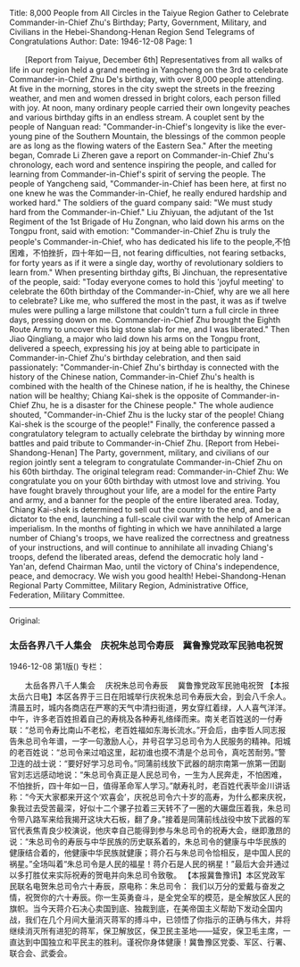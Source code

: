 Title: 8,000 People from All Circles in the Taiyue Region Gather to Celebrate Commander-in-Chief Zhu's Birthday; Party, Government, Military, and Civilians in the Hebei-Shandong-Henan Region Send Telegrams of Congratulations
Author:
Date: 1946-12-08
Page: 1

　　[Report from Taiyue, December 6th] Representatives from all walks of life in our region held a grand meeting in Yangcheng on the 3rd to celebrate Commander-in-Chief Zhu De's birthday, with over 8,000 people attending. At five in the morning, stores in the city swept the streets in the freezing weather, and men and women dressed in bright colors, each person filled with joy. At noon, many ordinary people carried their own longevity peaches and various birthday gifts in an endless stream. A couplet sent by the people of Nanguan read: "Commander-in-Chief's longevity is like the ever-young pine of the Southern Mountain, the blessings of the common people are as long as the flowing waters of the Eastern Sea." After the meeting began, Comrade Li Zheren gave a report on Commander-in-Chief Zhu's chronology, each word and sentence inspiring the people, and called for learning from Commander-in-Chief's spirit of serving the people. The people of Yangcheng said, "Commander-in-Chief has been here, at first no one knew he was the Commander-in-Chief, he really endured hardship and worked hard." The soldiers of the guard company said: "We must study hard from the Commander-in-Chief." Liu Zhiyuan, the adjutant of the 1st Regiment of the 1st Brigade of Hu Zongnan, who laid down his arms on the Tongpu front, said with emotion: "Commander-in-Chief Zhu is truly the people's Commander-in-Chief, who has dedicated his life to the people,不怕困难，不怕挫折，四十年如一日, not fearing difficulties, not fearing setbacks, for forty years as if it were a single day, worthy of revolutionary soldiers to learn from." When presenting birthday gifts, Bi Jinchuan, the representative of the people, said: "Today everyone comes to hold this 'joyful meeting' to celebrate the 60th birthday of the Commander-in-Chief, why are we all here to celebrate? Like me, who suffered the most in the past, it was as if twelve mules were pulling a large millstone that couldn't turn a full circle in three days, pressing down on me. Commander-in-Chief Zhu brought the Eighth Route Army to uncover this big stone slab for me, and I was liberated." Then Jiao Qingliang, a major who laid down his arms on the Tongpu front, delivered a speech, expressing his joy at being able to participate in Commander-in-Chief Zhu's birthday celebration, and then said passionately: "Commander-in-Chief Zhu's birthday is connected with the history of the Chinese nation, Commander-in-Chief Zhu's health is combined with the health of the Chinese nation, if he is healthy, the Chinese nation will be healthy; Chiang Kai-shek is the opposite of Commander-in-Chief Zhu, he is a disaster for the Chinese people." The whole audience shouted, "Commander-in-Chief Zhu is the lucky star of the people! Chiang Kai-shek is the scourge of the people!" Finally, the conference passed a congratulatory telegram to actually celebrate the birthday by winning more battles and paid tribute to Commander-in-Chief Zhu.
    [Report from Hebei-Shandong-Henan] The Party, government, military, and civilians of our region jointly sent a telegram to congratulate Commander-in-Chief Zhu on his 60th birthday. The original telegram read: Commander-in-Chief Zhu:
    We congratulate you on your 60th birthday with utmost love and striving. You have fought bravely throughout your life, are a model for the entire Party and army, and a banner for the people of the entire liberated area. Today, Chiang Kai-shek is determined to sell out the country to the end, and be a dictator to the end, launching a full-scale civil war with the help of American imperialism. In the months of fighting in which we have annihilated a large number of Chiang's troops, we have realized the correctness and greatness of your instructions, and will continue to annihilate all invading Chiang's troops, defend the liberated areas, defend the democratic holy land - Yan'an, defend Chairman Mao, until the victory of China's independence, peace, and democracy. We wish you good health! Hebei-Shandong-Henan Regional Party Committee, Military Region, Administrative Office, Federation, Military Committee.



<hr /> 

Original: 


### 太岳各界八千人集会　庆祝朱总司令寿辰　冀鲁豫党政军民驰电祝贺

1946-12-08
第1版()
专栏：

　　太岳各界八千人集会
  　庆祝朱总司令寿辰
  　冀鲁豫党政军民驰电祝贺
    【本报太岳六日电】本区各界于三日在阳城举行庆祝朱总司令寿辰大会，到会八千余人。清晨五时，城内各商店在严寒的天气中清扫街道，男女穿红着绿，人人喜气洋洋。中午，许多老百姓担着自己的寿桃及各种寿礼络绎而来。南关老百姓送的一付寿联：“总司令寿比南山不老松，老百姓福如东海长流水。”开会后，由李哲人同志报告朱总司令年谱，一字一句激励人心，并号召学习总司令为人民服务的精神。阳城的老百姓说：“总司令来过咱这里，起初谁也摸不清是个总司令，真吃苦耐劳。”警卫连的战士说：“要好好学习总司令。”同蒲前线放下武器的胡宗南第一旅第一团副官刘志远感动地说：“朱总司令真正是人民总司令，一生为人民奔走，不怕困难，不怕挫折，四十年如一日，值得革命军人学习。”献寿礼时，老百姓代表毕金川讲话称：“今天大家都来开这个‘欢喜会’，庆祝总司令六十岁的高寿，为什么都来庆祝，象我过去受苦最深，好似十二个骡子拉着三天转不了一圈的大碾盘压着我，朱总司令带八路军来给我揭开这块大石板，翻了身。”接着是同蒲前线战役中放下武器的军官代表焦青良少校演说，他庆幸自己能得到参与朱总司令的祝寿大会，继即激昂的说：“朱总司令的寿辰与中华民族的历史联系着的，朱总司令的健康与中华民族的健康结合着的，他健康中华民族就健康；蒋介石与朱总司令恰相反，是中国人民的祸星。”全场叫着“朱总司令是人民的福星！蒋介石是人民的祸星！”最后大会并通过以多打胜仗来实际祝寿的贺电并向朱总司令致敬。
    【本报冀鲁豫讯】本区党政军民联名电贺朱总司令六十寿辰，原电称：朱总司令：
    我们以万分的爱戴与奋发之情，祝贺你的六十寿辰。你一生英勇奋斗，是全党全军的模范，是全解放区人民的旗帜。当今天蒋介石决心卖国到底、独裁到底，在美帝国主义帮助下发动全国内战，我们在几个月间大量消灭蒋军的搏斗中，已领悟了你指示的正确与伟大，并将继续消灭所有进犯的蒋军，保卫解放区，保卫民主圣地——延安，保卫毛主席，一直达到中国独立和平民主的胜利。谨祝你身体健康！冀鲁豫区党委、军区、行署、联合会、武委会。
